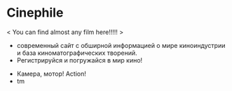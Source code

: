 # Сinephile
< You can find almost any film here!!!!! > 

- современный сайт с обширной информацией о мире киноиндустрии и база киноматографических творений.
- Регистрируйся и погружайся в мир кино! 

* Камера, мотор! Action!
* tm
